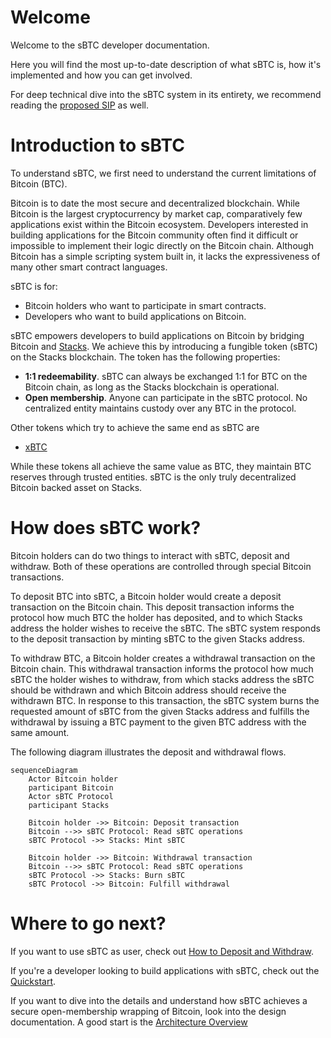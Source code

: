 # Welcome

Welcome to the sBTC developer documentation.

Here you will find the most up-to-date description of what sBTC is, how it's implemented and how you can get involved.

For deep technical dive into the sBTC system in its entirety, we recommend reading the [proposed SIP](https://github.com/stacksgov/sips/blob/31dae06bc9c18fa4a7ef43cf7387e83a650228f6/sips/sip-025/sip-025-sbtc.md) as well.

# Introduction to sBTC

To understand sBTC, we first need to understand the current limitations of Bitcoin (BTC).

Bitcoin is to date the most secure and decentralized blockchain.
While Bitcoin is the largest cryptocurrency by market cap, comparatively few applications exist within the Bitcoin ecosystem.
Developers interested in building applications for the Bitcoin community often find it difficult or impossible to implement their logic directly on the Bitcoin chain.
Although Bitcoin has a simple scripting system built in, it lacks the expressiveness of many other smart contract languages.

sBTC is for:

- Bitcoin holders who want to participate in smart contracts.
- Developers who want to build applications on Bitcoin.

sBTC empowers developers to build applications on Bitcoin by bridging Bitcoin and [Stacks](https://www.stacks.co/).
We achieve this by introducing a fungible token (sBTC) on the Stacks blockchain.
The token has the following properties:

- **1:1 redeemability**. sBTC can always be exchanged 1:1 for BTC on the Bitcoin chain, as long as the Stacks blockchain is operational.
- **Open membership**. Anyone can participate in the sBTC protocol. No centralized entity maintains custody over any BTC in the protocol.

Other tokens which try to achieve the same end as sBTC are

- [xBTC](https://www.stacks.co/blog/tokensoft-wrapped-fundamental-bitcoin-defi-building-blocks-xbtc)

While these tokens all achieve the same value as BTC, they maintain BTC reserves through trusted entities.
sBTC is the only truly decentralized Bitcoin backed asset on Stacks.

# How does sBTC work?

Bitcoin holders can do two things to interact with sBTC, deposit and withdraw.
Both of these operations are controlled through special Bitcoin transactions.

To deposit BTC into sBTC, a Bitcoin holder would create a deposit transaction on the Bitcoin chain.
This deposit transaction informs the protocol how much BTC the holder has deposited, and to which Stacks address the holder wishes to receive the sBTC.
The sBTC system responds to the deposit transaction by minting sBTC to the given Stacks address.

To withdraw BTC, a Bitcoin holder creates a withdrawal transaction on the Bitcoin chain.
This withdrawal transaction informs the protocol how much sBTC the holder wishes to withdraw, from which stacks address the sBTC should be withdrawn and which Bitcoin address should receive the withdrawn BTC.
In response to this transaction, the sBTC system burns the requested amount of sBTC from the given Stacks address and fulfills the withdrawal by issuing a BTC payment to the given BTC address with the same amount.

The following diagram illustrates the deposit and withdrawal flows.

```mermaid
sequenceDiagram
    Actor Bitcoin holder
    participant Bitcoin
    Actor sBTC Protocol
    participant Stacks

    Bitcoin holder ->> Bitcoin: Deposit transaction
    Bitcoin -->> sBTC Protocol: Read sBTC operations
    sBTC Protocol ->> Stacks: Mint sBTC

    Bitcoin holder ->> Bitcoin: Withdrawal transaction
    Bitcoin -->> sBTC Protocol: Read sBTC operations
    sBTC Protocol ->> Stacks: Burn sBTC
    sBTC Protocol ->> Bitcoin: Fulfill withdrawal
```

# Where to go next?

If you want to use sBTC as user, check out [How to Deposit and Withdraw](./how-to-deposit-and-withdraw.md).

If you're a developer looking to build applications with sBTC, check out the [Quickstart](./quickstart.md).

If you want to dive into the details and understand how sBTC achieves a secure open-membership wrapping of Bitcoin, look into the design documentation. A good start is the [Architecture Overview](./architecture.md)
